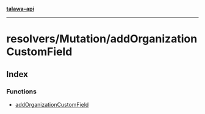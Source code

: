 [**talawa-api**](../../../README.md)

***

# resolvers/Mutation/addOrganizationCustomField

## Index

### Functions

- [addOrganizationCustomField](functions/addOrganizationCustomField.md)
